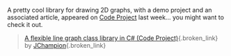 A pretty cool library for drawing 2D graphs, with a demo project and an associated article, appeared on [Code Project](http://www.codeproject.com) last week... you might want to check it out. 

> [A flexible line graph class library in C# (Code Project)](http://www.codeproject.com/csharp/ZedGraph.asp){.broken_link} by [JChampion](http://www.codeproject.com/script/profile/whos_who.asp?id=204832){.broken_link}